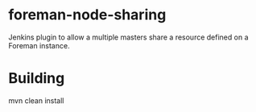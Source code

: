 # foreman-node-sharing
Jenkins plugin to allow a multiple masters share a resource defined on a Foreman instance.

# Building
mvn clean install


